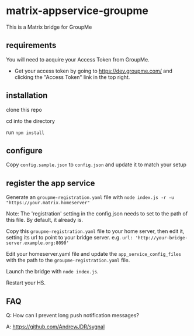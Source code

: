 # matrix-appservice-groupme

This is a Matrix bridge for GroupMe

## requirements

You will need to acquire your Access Token from GroupMe.

* Get your access token by going to https://dev.groupme.com/ and clicking the "Access Token" link in the top right.

## installation

clone this repo

cd into the directory

run `npm install`

## configure

Copy `config.sample.json` to `config.json` and update it to match your setup

## register the app service

Generate an `groupme-registration.yaml` file with `node index.js -r -u "https://your.matrix.homeserver"`

Note: The 'registration' setting in the config.json needs to set to the path of this file. By default, it already is.

Copy this `groupme-registration.yaml` file to your home server, then edit it, setting its url to point to your bridge server. e.g. `url: 'http://your-bridge-server.example.org:8090'`

Edit your homeserver.yaml file and update the `app_service_config_files` with the path to the `groupme-registration.yaml` file.

Launch the bridge with ```node index.js```.

Restart your HS.

## FAQ

Q: How can I prevent long push notification messages?

A: https://github.com/AndrewJDR/sygnal

